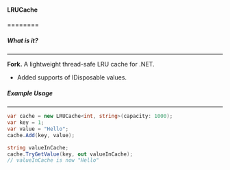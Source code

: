 #### LRUCache
========

##### What is it?
-----------

<b>Fork.</b>
A lightweight thread-safe LRU cache for .NET.
* Added supports of IDisposable values.

##### Example Usage
-------------

``` csharp
var cache = new LRUCache<int, string>(capacity: 1000);
var key = 1;
var value = "Hello";
cache.Add(key, value);

string valueInCache;
cache.TryGetValue(key, out valueInCache);
// valueInCache is now "Hello"
```
